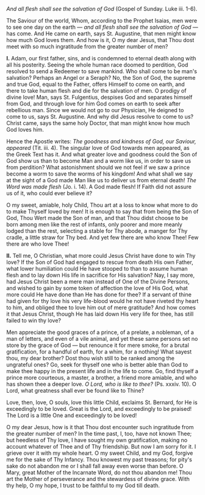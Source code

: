 
*And all flesh shall see the salvation of God* (Gospel of Sunday. Luke iii. 1-6).

The Saviour of the world, Whom, according to the Prophet Isaias, men were to see one day on the earth — *and all flesh shall see the salvation of God* — has come. And He came on earth, says St. Augustine, that men might know how much God loves them. And how is it, O my dear Jesus, that Thou dost meet with so much ingratitude from the greater number of men?

**I\.** Adam, our first father, sins, and is condemned to eternal death along with all his posterity. Seeing the whole human race doomed to perdition, God resolved to send a Redeemer to save mankind. Who shall come to be man\'s salvation? Perhaps an Angel or a Seraph? No, the Son of God, the supreme and true God, equal to the Father, offers Himself to come on earth, and there to take human flesh and die for the salvation of men. O prodigy of divine love! Man, says St. Fulgentius, despises God and separates himself from God, and through love for him God comes on earth to seek after rebellious man. Since we would not go to our Physician, He deigned to come to us, says St. Augustine. And why did Jesus resolve to come to us? Christ came, says the same holy Doctor, that man might know how much God loves him.

Hence the Apostle writes: *The goodness and kindness of God, our Saviour, appeared* (Tit. iii. 4). The singular love of God towards men appeared, as the Greek Text has it. And what greater love and goodness could the Son of God show us than to become Man and a worm like us, in order to save us from perdition? What astonishment should we not feel if we saw a prince become a worm to save the worms of his kingdom! And what shall we say at the sight of a God made Man like us to deliver us from eternal death! *The Word was made flesh* (Jo. i. 14). A God made flesh! If Faith did not assure us of it, who could ever believe it?

O my sweet, amiable, holy Child, Thou art at a loss to know what more to do to make Thyself loved by men! It is enough to say that from being the Son of God, Thou Wert made the Son of man, and that Thou didst choose to be born among men like the rest of infants, only poorer and more meanly lodged than the rest, selecting a stable for Thy abode, a manger for Thy cradle, a little straw for Thy bed. And yet few there are who know Thee! Few there are who love Thee!

**II\.** Tell me, O Christian, what more could Jesus Christ have done to win Thy love? If the Son of God had engaged to rescue from death His own Father, what lower humiliation could He have stooped to than to assume human flesh and to lay down His life in sacrifice for His salvation? Nay, I say more, had Jesus Christ been a mere man instead of One of the Divine Persons, and wished to gain by some token of affection the love of His God, what more could He have done than He has done for thee? If a servant of thine had given for thy love his very life-blood would he not have riveted thy heart to him, and obliged thee to love him out of mere gratitude? And how comes it that Jesus Christ, though He has laid down His very life for thee, has still failed to win thy love?

Men appreciate the good graces of a prince, of a prelate, a nobleman, of a man of letters, and even of a vile animal, and yet these same persons set no store by the grace of God — but renounce it for mere smoke, for a brutal gratification, for a handful of earth, for a whim, for a nothing! What sayest thou, my dear brother? Dost thou wish still to be ranked among the ungrateful ones? Go, seek for thyself one who is better able than God to make thee happy in the present life and in the life to come. Go, find thyself a prince more courteous, a master, a brother, a friend more amiable, and who has shown thee a deeper love. *O Lord, who is like to thee?* (Ps. xxxiv. 10). O Lord, what greatness shall ever be found like to Thine?

Love, then, love, O souls, love this little Child, exclaims St. Bernard, for He is exceedingly to be loved. Great is the Lord, and exceedingly to be praised! The Lord is a little One and exceedingly to be loved!

O my dear Jesus, how is it that Thou dost encounter such ingratitude from the greater number of men? In the time past, I, too, have not known Thee; but heedless of Thy love, I have sought my own gratification, making no account whatever of Thee and of Thy friendship. But now I am sorry for it. I grieve over it with my whole heart. O my sweet Child, and my God, forgive me for the sake of Thy Infancy. Thou knowest my past treasons; for pity\'s sake do not abandon me or I shall fall away even worse than before. O Mary, great Mother of the Incarnate Word, do not thou abandon me! Thou art the Mother of perseverance and the stewardess of divine grace. With thy help, O my hope, I trust to be faithful to my God till death.

